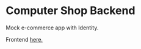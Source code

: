 # Computer Shop Backend
Mock e-commerce app with Identity.

Frontend [here.](github.com/filip-naumovski/computer-shop-frontend)
